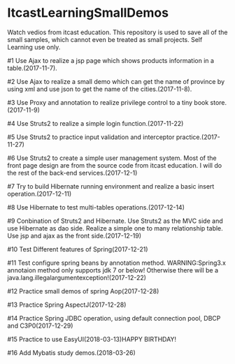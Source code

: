 # ItcastLearningSmallDemos
Watch vedios from itcast education. This repository is used to save all of the small samples, which cannot even be treated as small projects. Self Learning use only.

#1 Use Ajax to realize a jsp page which shows products information in a table.(2017-11-7).

#2 Use Ajax to realize a small demo which can get the name of province by using xml and use json to get the name of the cities.(2017-11-8).

#3 Use Proxy and annotation to realize privilege control to a tiny book store.(2017-11-9)

#4 Use Struts2 to realize a simple login function.(2017-11-22)

#5 Use Struts2 to practice input validation and interceptor practice.(2017-11-27)

#6 Use Struts2 to create a simple user management system. Most of the front page design are from the source code from itcast education. I will do the rest of the back-end services.(2017-12-1)

#7 Try to build Hibernate running environment and realize a basic insert operation.(2017-12-11) 

#8 Use Hibernate to test multi-tables operations.(2017-12-14)

#9 Conbination of Struts2 and Hibernate. Use Struts2 as the MVC side and use Hibernate as dao side. Realize a simple one to many relationship table. Use jsp and ajax as the front side.(2017-12-19)

#10 Test Different features of Spring(2017-12-21)

#11 Test configure spring beans by annotation method. WARNING:Spring3.x annotaion method only supports jdk 7 or below! Otherwise there will be a java.lang.illegalargumentexception!(2017-12-22) 

#12 Practice small demos of spring Aop(2017-12-28)

#13 Practice Spring AspectJ(2017-12-28)

#14 Practice Spring JDBC operation, using default connection pool, DBCP and C3P0(2017-12-29)

#15 Practice to use EasyUI(2018-03-13)HAPPY BIRTHDAY!

#16 Add Mybatis study demos.(2018-03-26)